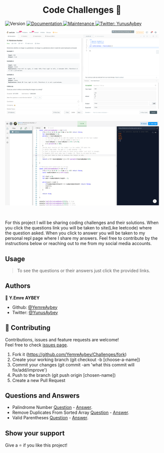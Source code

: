 <h1 align="center">Code Challenges 👋</h1>
<p>
  <img alt="Version" src="https://img.shields.io/badge/version-1.0.0-blue.svg?cacheSeconds=2592000" />
  <a href="https://github.com/YemreAybey/Challenges#readme" target="_blank">
    <img alt="Documentation" src="https://img.shields.io/badge/documentation-yes-brightgreen.svg" />
  </a>
  <a href="https://github.com/YemreAybey/Challenges" target="_blank">
    <img alt="Maintenance" src="https://img.shields.io/badge/Maintained%3F-yes-green.svg" />
  </a>
  <a href="https://twitter.com/YunusAybey" target="_blank">
    <img alt="Twitter: YunusAybey" src="https://img.shields.io/twitter/follow/YunusAybey.svg?style=social" />
  </a>
</p>

<p>
    <img alt="Question" src="./question.png" />
    <br />
    <br />
    <img alt="Answers" src="./Answers.png" />
 </p>
<br>

For this project I will be sharing coding challenges and their solutions. When you click the questions link you will be taken to site(Like leetcode) where the question asked. When you click to answer you will be taken to my personal repl page where I share my answers. Feel free to contribute by the instructions below or reaching out to me from my social media accounts.

## Usage

> To see the questions or their answers just click the provided links.

## Authors

👤 **Y.Emre AYBEY**

- Github: [@YemreAybey](https://github.com/YemreAybey)
- Twitter: [@YunusAybey](https://twitter.com/YunusAybey)

## 🤝 Contributing

Contributions, issues and feature requests are welcome!<br />Feel free to check [issues page](https://github.com/YemreAybey/Challenges/issues).

1. Fork it (https://github.com/YemreAybey/Challenges/fork)
2. Create your working branch (git checkout -b [choose-a-name])
3. Commit your changes (git commit -am 'what this commit will fix/add/improve')
4. Push to the branch (git push origin [chosen-name])
5. Create a new Pull Request

## Questions and Answers

- Palindrome Number [Question](https://leetcode.com/problems/palindrome-number/) - [Answer](https://repl.it/@Yemre/Palindrome-Number).
- Remove Duplicates From Sorted Array [Question](https://leetcode.com/problems/remove-duplicates-from-sorted-array/) - [Answer](https://repl.it/@Yemre/Remove-Duplicates-From-Sorted-Array).
- Valid Parentheses [Question](https://leetcode.com/problems/valid-parentheses/) - [Answer](https://repl.it/@Yemre/Valid-Parentheses).

## Show your support

Give a ⭐️ if you like this project!

